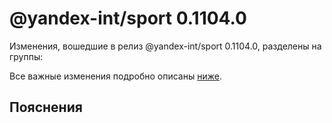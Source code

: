 # @yandex-int/sport 0.1104.0

<!-- ЧЕЛОВЕЧЕСКОЕ ВСТУПЛЕНИЕ -->

Изменения, вошедшие в релиз @yandex-int/sport 0.1104.0, разделены на группы:

Все важные изменения подробно описаны [ниже](#Пояснения).

## Пояснения

